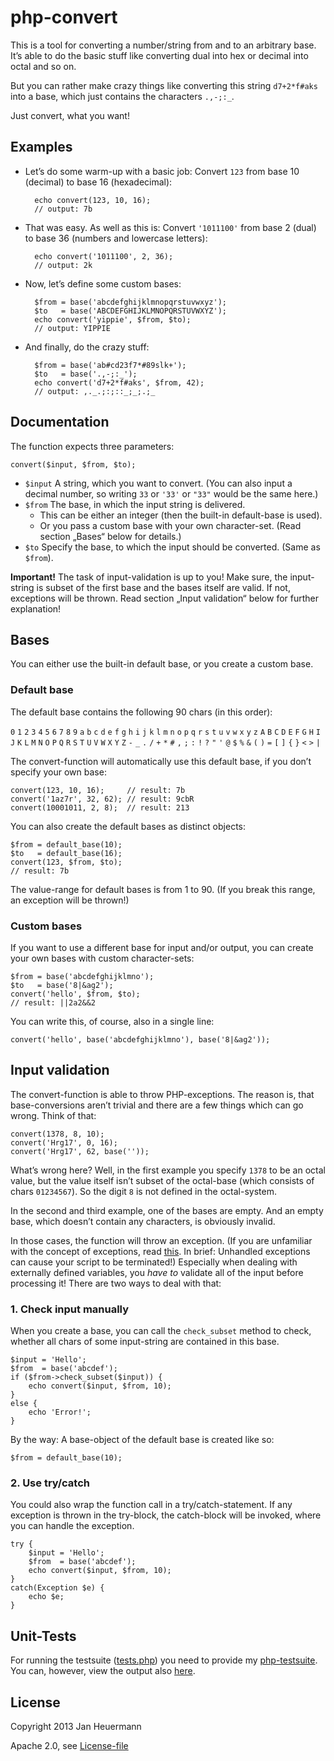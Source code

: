 php-convert
===========

This is a tool for converting a number/string from and to an arbitrary base. It’s able to do the basic stuff like converting dual into hex or decimal into octal and so on.

But you can rather make crazy things like converting this string `d7+2*f#aks` into a base, which just contains the characters `.,-;:_`.

Just convert, what you want!


Examples
--------
* Let’s do some warm-up with a basic job: Convert `123` from base 10 (decimal) to base 16 (hexadecimal):
    
        echo convert(123, 10, 16);
        // output: 7b

* That was easy. As well as this is: Convert `'1011100'` from base 2 (dual) to base 36 (numbers and lowercase letters):
        
        echo convert('1011100', 2, 36);
        // output: 2k

* Now, let’s define some custom bases:
        
        $from = base('abcdefghijklmnopqrstuvwxyz');
        $to   = base('ABCDEFGHIJKLMNOPQRSTUVWXYZ');
        echo convert('yippie', $from, $to);
        // output: YIPPIE

* And finally, do the crazy stuff:
        
        $from = base('ab#cd23f7*#89slk+');
        $to   = base('.,-;:_');
        echo convert('d7+2*f#aks', $from, 42);
        // output: ,._.;:;::_;_;.;_


Documentation
-------------

The function expects three parameters:

    convert($input, $from, $to);

* `$input` A string, which you want to convert. (You can also input a decimal number, so writing `33` or `'33'` or `"33"` would be the same here.)
* `$from` The base, in which the input string is delivered.
  * This can be either an integer (then the built-in default-base is used).
  * Or you pass a custom base with your own character-set. (Read section „Bases“ below for details.)
* `$to` Specify the base, to which the input should be converted. (Same as `$from`).

**Important!** The task of input-validation is up to you! Make sure, the input-string is subset of the first base and the bases itself are valid. If not, exceptions will be thrown. Read section „Input validation“ below for further explanation!


Bases
-----
You can either use the built-in default base, or you create a custom base.

### Default base ###
The default base contains the following 90 chars (in this order):

`0` `1` `2` `3` `4` `5` `6` `7` `8` `9` `a` `b` `c` `d` `e` `f` `g` `h` `i` `j` `k` `l` `m` `n` `o` `p` `q` `r` `s` `t` `u` `v` `w` `x` `y` `z` `A` `B` `C` `D` `E` `F` `G` `H` `I` `J` `K` `L` `M` `N` `O` `P` `Q` `R` `S` `T` `U` `V` `W` `X` `Y` `Z` `-` `_` `.` `/` `+` `*` `#` `,` `;` `:` `!` `?` `"` `'` `@` `$` `%` `&` `(` `)` `=` `[` `]` `{` `}` `<` `>` `|`

The convert-function will automatically use this default base, if you don’t specify your own base:

    convert(123, 10, 16);     // result: 7b
    convert('1az7r', 32, 62); // result: 9cbR
    convert(10001011, 2, 8);  // result: 213

You can also create the default bases as distinct objects:

    $from = default_base(10);
    $to   = default_base(16);
    convert(123, $from, $to);
    // result: 7b

The value-range for default bases is from 1 to 90. (If you break this range, an exception will be thrown!)


### Custom bases ###

If you want to use a different base for input and/or output, you can create your own bases with custom character-sets:

    $from = base('abcdefghijklmno');
    $to   = base('8|&ag2');
    convert('hello', $from, $to);
    // result: ||2a2&&2

You can write this, of course, also in a single line:

    convert('hello', base('abcdefghijklmno'), base('8|&ag2'));


Input validation
----------------

The convert-function is able to throw PHP-exceptions. The reason is, that base-conversions aren’t trivial and there are a few things which can go wrong. Think of that:

    convert(1378, 8, 10);
    convert('Hrg17', 0, 16);
    convert('Hrg17', 62, base(''));

What’s wrong here? Well, in the first example you specify `1378` to be an octal value, but the value itself isn’t subset of the octal-base (which consists of chars `01234567`). So the digit `8` is not defined in the octal-system.

In the second and third example, one of the bases are empty. And an empty base, which doesn’t contain any characters, is obviously invalid.

In those cases, the function will throw an exception. (If you are unfamiliar with the concept of exceptions, read [this](http://php.net/manual/en/language.exceptions.php). In brief: Unhandled exceptions can cause your script to be terminated!)
Especially when dealing with externally defined variables, you *have to* validate all of the input before processing it! There are two ways to deal with that:

### 1. Check input manually ###
When you create a base, you can call the `check_subset` method to check, whether all chars of some input-string are contained in this base.

    $input = 'Hello';
    $from  = base('abcdef');
    if ($from->check_subset($input)) {
        echo convert($input, $from, 10);
    }
    else {
        echo 'Error!';
    }

By the way: A base-object of the default base is created like so:

    $from = default_base(10);

### 2. Use try/catch ###
You could also wrap the function call in a try/catch-statement. If any exception is thrown in the try-block, the catch-block will be invoked, where you can handle the exception.

    try {
        $input = 'Hello';
        $from  = base('abcdef');
        echo convert($input, $from, 10);
    }
    catch(Exception $e) {
        echo $e;
    }


Unit-Tests
----------

For running the testsuite ([tests.php](tests.php)) you need to provide my [php-testsuite](https://github.com/jotaen/php-testsuite). You can, however, view the output also [here](http://code.jotaen.net/exec/php-convert/tests.php).


License
-------

Copyright 2013 Jan Heuermann

Apache 2.0, see [License-file](LICENSE)